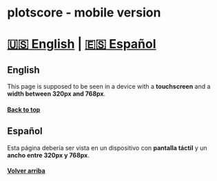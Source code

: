 # plotscore - mobile version

# [:us: English](#english) | [:es: Español](#español)

## English

This page is supposed to be seen in a device with a **touchscreen** and a **width between 320px and 768px**.

#### [Back to top](#plotscore)

## Español

Esta página debería ser vista en un dispositivo con **pantalla táctil** y un **ancho entre 320px y 768px**.

#### [Volver arriba](#plotscore)
